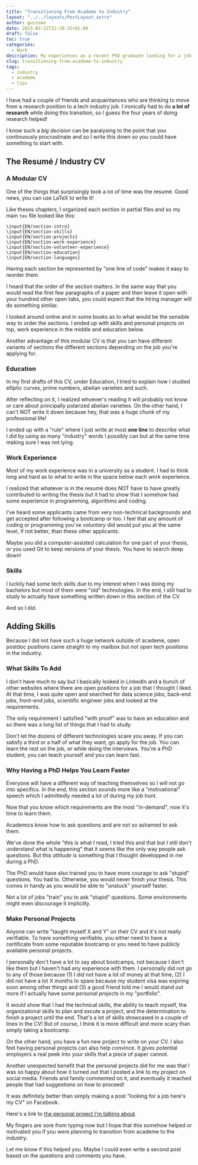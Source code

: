 ```yaml
---
title: "Transitioning From Academe to Industry"
layout: "../../layouts/PostLayout.astro"
author: guissmo
date: 2023-03-22T22:20:31+01:00
draft: false
toc: true
categories:
  - Work
description: My experiences as a recent PhD graduate looking for a job in the industry.
slug: transitioning-from-academe-to-industry
tags:
  - industry
  - academe
  - tips
---
```


I have had a couple of friends and acquaintances who are thinking to move from a research position to a tech industry job. I ironically had to do **a lot of research** while doing this transition, so I guess the four years of doing research helped!

I know such a _big decision_ can be paralysing to the point that you continuously procrastinate and so I write this down so you could have something to start with.

## The Resumé / Industry CV

### A Modular CV

One of the things that surprisingly took a lot of time was the resumé. Good news, you can use LaTeX to write it!

Like theses chapters, I organized each section in partial files and so my main `tex` file looked like this:

```
\input{EN/section-intro}
\input{EN/section-skills}
\input{EN/section-projects}
\input{EN/section-work-experience}
\input{EN/section-volunteer-experience}
\input{EN/section-education}
\input{EN/section-languages}
```

Having each section be represented by "one line of code" makes it easy to reorder them.

I heard that the order of the section matters. In the same way that you would read the first few paragraphs of a paper and then leave it open with your hundred other open tabs, you could expect that the hiring manager will do something similar.

I looked around online and in some books as to what would be the sensible way to order the sections. I ended up with skills and personal projects on top, work experience in the middle and education below.

Another advantage of this modular CV is that you can have different variants of sections the different sections depending on the job you're applying for.

### Education

In my first drafts of this CV, under Education, I tried to explain how I studied elliptic curves, prime numbers, abelian varieties and such.

After reflecting on it, I realized whoever's reading it will probably not know or care about principally polarized abelian varieties. On the other hand, I can't NOT write it down because hey, that was a huge chunk of my professional life!

I ended up with a "rule" where I just write at most **one line** to describe what I did by using as many "industry" words I possibly can but at the same time making sure I was not lying.

### Work Experience

Most of my work experience was in a university as a student. I had to think long and hard as to what to write in the space below each work experience.

I realized that whatever is in the resumé does NOT have to have greatly contributed to writing the thesis but it had to show that I somehow had some experience in programming, algorithms and coding.

I've heard some applicants came from very non-technical backgrounds and get accepted after following a bootcamp or too. I feel that any amount of coding or programming you've _voluntary_ did would put you at the same level, if not better, than these other applicants.

Maybe you did a computer-assisted calculation for one part of your thesis, or you used Git to keep versions of your thesis. You have to search deep down!

### Skills

I luckily had some tech skills due to my interest when I was doing my bachelors but most of them were "old" technologies. In the end, I still had to study to actually have something written down in this section of the CV.

And so I did.

## Adding Skills

Because I did not have such a huge network outside of academe, open postdoc positions came straight to my mailbox but not open tech positions in the industry.

### What Skills To Add

I don't have much to say but I basically looked in LinkedIn and a bunch of other websites where there are open positions for a job that I thought I liked. At that time, I was quite open and searched for data science jobs, back-end jobs, front-end jobs, scientific engineer jobs and looked at the requirements.

The only requirement I satisfied "with proof" was to have an education and so there was a long list of things that I had to study.

Don't let the dozens of different technologies scare you away. If you can satisfy a third or a half of what they want, go apply for the job. You can learn the rest on the job, or while doing the interviews. You're a PhD student, you can teach yourself and you can learn fast.

### Why Having a PhD Helps You Learn Faster

Everyone will have a different way of teaching themselves so I will not go into specifics. In the end, this section sounds more like a "motivational" speech which I admittedly needed a lot of during my job hunt.

Now that you know which requirements are the most "in-demand", now it's time to learn them.

Academics know how to ask questions and are not so ashamed to ask them.

We've done the whole "this is what I read, I tried this and that but I still don't understand what is happening" that it seems like the only way people ask questions. But this _attitude_ is something that I thought developped in me during a PhD.

The PhD would have also trained you to have more courage to ask "stupid" questions. You had to. Otherwise, you would never finish your thesis. This comes in handy as you would be able to "unstuck" yourself faster.

Not a lot of jobs "train" you to ask "stupid" questions. Some environments might even discourage it implicitly.

### Make Personal Projects

Anyone can write "taught myself X and Y" on their CV and it's not really verifiable. To have something verifiable, you either need to have a certificate from some reputable bootcamp or you need to have publicly available personal projects.

I personally don't have a lot to say about bootcamps, not because I don't like them but I haven't had any experience with them. I personally did not go to any of those because (1) I did not have a lot of money at that time, (2) I did not have a lot X months to spare because my student visa was expiring soon among other things and (3) a good friend told me I would stand out more if I actually have some _personal projects_ in my "portfolio".

It would show that I had the technical skills, the ability to teach myself, the organizational skills to plan and excute a project, and the determination to finish a project until the end. That's a lot of skills showcased in a couple of lines in the CV! But of course, I think it is more difficult and more scary than simply taking a bootcamp.

On the other hand, you have a fun new project to write on your CV. I also feel having personal projects can also help convince. It gives potential employers a real peek into your skills that a piece of paper cannot.

Another unexpected benefit that the personal projects did for me was that I was so happy about how it turned out that I posted a link to my project on social media. Friends and family commented on it, and eventually it reached people that had suggestions on how to proceed!

It was definitely better than simply making a post "looking for a job here's my CV" on Facebook.

Here's a link to [the personal project I'm talking about](https://hotornot.guissmo.com).

My fingers are sore from typing now but I hope that this somehow helped or motivated you if you were planning to transition from academe to the industry.

Let me know if this helped you. Maybe I could even write a second post based on the questions and comments you have.
